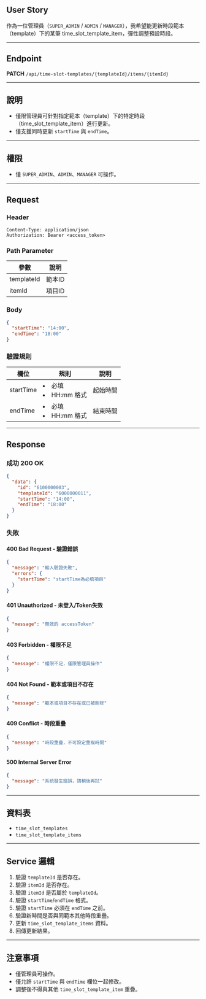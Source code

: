 ## User Story

作為一位管理員（`SUPER_ADMIN` / `ADMIN` / `MANAGER`），我希望能更新時段範本（template）下的某筆 time_slot_template_item，彈性調整預設時段。

---

## Endpoint

**PATCH** `/api/time-slot-templates/{templateId}/items/{itemId}`

---

## 說明

- 僅限管理員可針對指定範本（template）下的特定時段（time_slot_template_item）進行更新。
- 僅支援同時更新 `startTime` 與 `endTime`。

---

## 權限

- 僅 `SUPER_ADMIN`、`ADMIN`、`MANAGER` 可操作。

---

## Request

### Header

```http
Content-Type: application/json
Authorization: Bearer <access_token>
```

### Path Parameter

| 參數       | 說明   |
| ---------- | ------ |
| templateId | 範本ID |
| itemId     | 項目ID |

### Body

```json
{
  "startTime": "14:00",
  "endTime": "18:00"
}
```

### 驗證規則

| 欄位      | 規則                   | 說明     |
| --------- | ---------------------- | -------- |
| startTime | <li>必填<li>HH:mm 格式 | 起始時間 |
| endTime   | <li>必填<li>HH:mm 格式 | 結束時間 |

---

## Response

### 成功 200 OK

```json
{
  "data": {
    "id": "6100000003",
    "templateId": "6000000011",
    "startTime": "14:00",
    "endTime": "18:00"
  }
}
```

### 失敗

#### 400 Bad Request - 驗證錯誤

```json
{
  "message": "輸入驗證失敗",
  "errors": {
    "startTime": "startTime為必填項目"
  }
}
```

#### 401 Unauthorized - 未登入/Token失效

```json
{
  "message": "無效的 accessToken"
}
```

#### 403 Forbidden - 權限不足

```json
{
  "message": "權限不足，僅限管理員操作"
}
```

#### 404 Not Found - 範本或項目不存在

```json
{
  "message": "範本或項目不存在或已被刪除"
}
```

#### 409 Conflict - 時段重疊

```json
{
  "message": "時段重疊，不可設定重複時間"
}
```

#### 500 Internal Server Error

```json
{
  "message": "系統發生錯誤，請稍後再試"
}
```

---

## 資料表

- `time_slot_templates`
- `time_slot_template_items`

---

## Service 邏輯

1. 驗證 `templateId` 是否存在。
2. 驗證 `itemId` 是否存在。
3. 驗證 `itemId` 是否屬於 `templateId`。
4. 驗證 `startTime`/`endTime` 格式。
5. 驗證 `startTime` 必須在 `endTime` 之前。
6. 驗證新時間是否與同範本其他時段重疊。
7. 更新 `time_slot_template_items` 資料。
8. 回傳更新結果。

---

## 注意事項

- 僅管理員可操作。
- 僅允許 `startTime` 與 `endTime` 欄位一起修改。
- 調整後不得與其他 `time_slot_template_item` 重疊。
